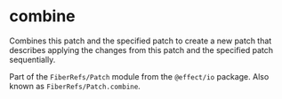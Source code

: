 # combine

Combines this patch and the specified patch to create a new patch that
describes applying the changes from this patch and the specified patch
sequentially.

Part of the `FiberRefs/Patch` module from the `@effect/io` package. Also known as `FiberRefs/Patch.combine`.
